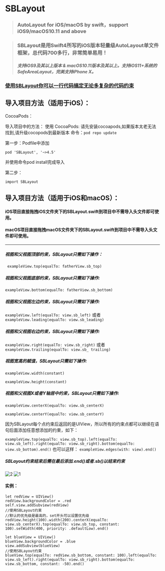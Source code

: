 # SBLayout
> ### AutoLayout for iOS/macOS by swift，support iOS9/macOS10.11 and above

> ### SBLayout是用Swift4所写的iOS版本轻量级AutoLayout单文件框架，总代码700多行，非常简单易用！
> ##### 支持iOS9及其以上版本 & macOS10.11版本及其以上。支持iOS11+系统的SafeAreaLayout，完美支持iPhone X。

### [使用SBLayout你可以一行代码搞定无论多复杂的代码约束](https://www.jianshu.com/p/f62fd1c71d4e)
## 导入项目方法（适用于iOS）：
CocoaPods：

导入项目中的方法：
使用 CocoaPods: 请先安装cocoapods,如果版本太老无法找到,请升级cocopods到最新版本 命令：`pod repo update`

第一步：Podfile中添加

`pod 'SBLayout', '~>4.5'`

并使用命令pod install完成导入

第二步：

`import SBLayout`



## 导入项目方法（适用于iOS和macOS）：

#### iOS项目直接拖拽iOS文件夹下的SBLayout.swift到项目中不需导入头文件即可使用。
#### macOS项目直接拖拽macOS文件夹下的SBLayout.swift到项目中不需导入头文件即可使用。

***

##### 视图和父视图顶部约束，SBLayout只需如下操作：
` exampleView.top(equalTo: fatherView.sb_top)`
##### 视图和父视图底部约束，SBLayout只需如下操作:
`exampleView.bottom(equalTo: fatherView.sb_bottom)`
##### 视图和父视图左边约束，SBLayout只需如下操作:
`exampleView.left(equalTo: view.sb_left)`
或者
`exampleView.leading(equalTo: view.sb_leading)`
##### 视图和父视图右边约束，SBLayout只需如下操作:
`exampleView.right(equalTo: view.sb_right)`
或者
`exampleView.trailing(equalTo: view.sb_ trailing)`
##### 视图宽高的赋值，SBLayout只需如下操作:
`exampleView.width(constant)`

`exampleView.height(constant)`
##### 视图和父视图X或者Y轴居中约束，SBLayout只需如下操作:
`exampleView.centerX(equalTo: view.sb_centerX)`

`exampleView.centerY(equalTo: view.sb_centerY)`

因为SBLayout每个点约束后返回的是UIView，所以所有的约束点都可以继续在语句后面添加任意想添加的约束，如下：

`exampleView.top(equalTo: view.sb_top).left(equalTo: view.sb_left).right(equalTo: view.sb_right).bottom(equalTo: view.sb_bottom).end()`
也可以这样：
`exampleView.edges(with: view).end()`

##### SBLayout约束结束后需在最后添加.end()或者.sb()以结束约束


![2](https://github.com/shibiao/SBLayout/blob/master/Untitled.gif)
![1](https://github.com/shibiao/SBLayout/blob/master/QQ20171228-114204.png)

#### 实例：
```
let redView = UIView()
redView.backgroundColor = .red  
self.view.addSubview(redView)
//使用SBLayout约束
//默认的优先级是最高的，set开头可以设置优先级
redView.height(100).width(200).centerX(equalTo: view.sb_centerX).top(equalTo: view.sb_top, constant: 100).setWidth(400, priority: .defaultLow).end()

let blueView = UIView()
blueView.backgroundColor = .blue
view.addSubview(blueView)
//使用SBLayout约束
blueView.top(equalTo: redView.sb_bottom, constant: 100).left(equalTo: view.sb_left).right(equalTo: view.sb_right).bottom(equalTo: view.sb_bottom, constant: -50).end()

```
